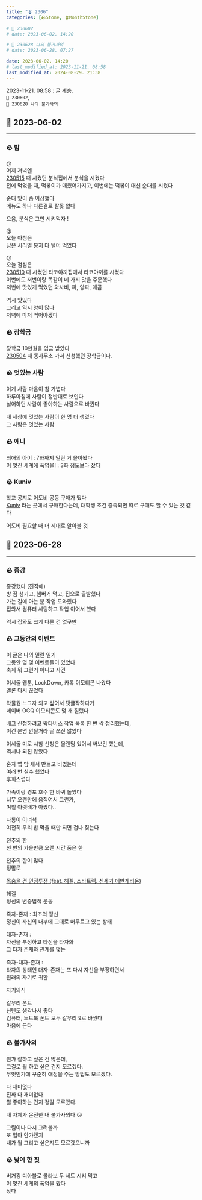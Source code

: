 ```yaml
---
title: "🪴 2306"
categories: [🪨Stone, 🪴MonthStone]

# 🌱 230602
# date: 2023-06-02. 14:20

# 🌱 230628 나의 불가사의
# date: 2023-06-28. 07:27

date: 2023-06-02. 14:20
# last_modified_at: 2023-11-21. 08:58
last_modified_at: 2024-08-29. 21:38
---
```


2023-11-21. 08:58 : 글 계승.  
`🌱 230602`,  
`🌱 230628 나의 불가사의`  

## 🗿 2023-06-02

---

### 🪨 밥

@  
어제 저녁엔  
[230515](/posts/MonthStone-2305/#-2023-05-15) 때 시켰던 분식집에서 분식을 시켰다  
전에 먹었을 때, 떡볶이가 매웠어가지고, 이번에는 떡볶이 대신 순대를 시켰다  

순대 맛이 좀 이상했다  
메뉴도 하나 다른걸로 잘못 왔다  

으음, 분식은 그만 시켜먹자 !  

@  
오늘 아침은  
남은 시리얼 봉지 다 털어 먹었다  

@  
오늘 점심은  
[230510](/posts/MonthStone-2305/#-2023-05-10) 때 시켰던 타코야끼집에서 타코야끼를 시켰다  
이번에도 저번이랑 똑같이 네 가지 맛을 주문했다  
저번에 맛있게 먹었던 와사비, 파, 양파, 매콤  

역시 맛있다  
그리고 역시 양이 많다  
저녁에 마저 먹어야겠다  

### 🪨 장학금

장학금 10만원을 입금 받았다  
[230504](/posts/MonthStone-2305/#-2023-05-04) 때 동사무소 가서 신청했던 장학금이다.  

### 🪨 멋있는 사람

이게 사람 마음이 참 가볍다  
하루아침에 사람이 정반대로 보인다  
싫어하던 사람이 좋아하는 사람으로 바뀐다  

내 세상에 멋있는 사람이 한 명 더 생겼다  
그 사람은 멋있는 사람  

### 🪨 애니

최애의 아이 : 7화까지 밀린 거 몰아봤다  
이 멋진 세계에 폭염을! : 3화 정도보다 잤다  

### 🪨 Kuniv

학교 공지로 어도비 공동 구매가 떴다  
[Kuniv](https://www.kuniv.co.kr/main.php) 라는 곳에서 구매한다는데, 대학생 조건 충족되면 따로 구매도 할 수 있는 것 같다  

어도비 필요할 때 더 제대로 알아볼 것  

## 🗿 2023-06-28

---

### 🪨 종강

종강했다 (진작에)  
방 짐 챙기고, 햄버거 먹고, 집으로 출발했다  
가는 길에 아는 분 작업 도와줬다  
집와서 컴퓨터 세팅하고 작업 이어서 했다  

역시 집와도 크게 다른 건 없구만  

### 🪨 그동안의 이벤트

이 글은 나의 밀린 일기  
그동안 몇 몇 이벤트들이 있었다  
축제 뭐 그런거 아니고 사건  

이세돌 웹툰, LockDown, 카톡 이모티콘 나왔다  
멜론 다시 끊었다  

왁물원 느그자 되고 싶어서 댓글작하다가  
네이버 OGQ 이모티콘도 몇 개 질렀다  

배그 신청하려고 왁타버스 작업 목록 한 번 싹 정리했는데,  
이건 분명 안될거라 글 쓰진 않았다  

이세돌 미로 시참 신청은 올랜덤 있어서 써보긴 했는데,  
역시나 되진 않았다  

혼자 맵 밤 새서 만들고 비볐는데  
여러 번 실수 했었다  
후회스럽다  

가족이랑 경포 호수 한 바퀴 돌았다  
너무 오랜만에 움직여서 그런가,  
며칠 아랫배가 아팠다..  

다롱이 이녀석  
여전히 우리 밥 먹을 때만 되면 겁나 짖는다  

천추의 한  
천 번의 가을만큼 오랜 시간 품은 한  

천추의 한이 많다  
정말로  

[목숨을 건 인정투쟁 (feat. 헤겔, 스타트렉, 신세기 에반게리온)](https://www.youtube.com/watch?v=1qjQgSAAMPI)  

헤겔  
정신의 변증법적 운동  

즉자-존재 : 최초의 정신  
정신이 자신의 내부에 그대로 머무르고 있는 상태  

대자-존재 :  
자신을 부정하고 타신을 타자화  
그 타자 존재와 관계를 맺는  

즉자-대자-존재 :  
타자의 상태인 대자-존재는 또 다시 자신을 부정하면서  
원래의 자기로 귀환  

자기의식  

갈무리 폰트  
닌텐도 생각나서 좋다  
컴퓨터, 노트북 폰트 모두 갈무리 9로 바꿨다  
마음에 든다  

### 🪨 불가사의

뭔가 잘하고 싶은 건 많은데,  
그걸로 뭘 하고 싶은 건지 모르겠다.  
무엇인가에 꾸준히 애정을 주는 방법도 모르겠다.  

다 재미없다  
진짜 다 재미없다  
뭘 좋아하는 건지 정말 모르겠다.  

내 자체가 온전한 내 불가사의다 😕  

그림이나 다시 그려볼까  
또 얼마 안가겠지  
내가 뭘 그리고 싶은지도 모르겠으니까  

### 🪨 낮에 한 짓

버거킹 디아블로 콜라보 두 세트 시켜 먹고  
이 멋진 세계의 폭염을 봤다  
잤다  
